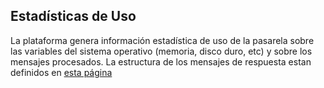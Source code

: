 ## Estadísticas de Uso
La plataforma genera información estadística de uso de la pasarela sobre las variables del sistema operativo (memoria, disco duro, etc) y sobre los mensajes procesados. 
La estructura de los mensajes de respuesta estan definidos en [esta página](https://github.com/nordic-institute/X-Road/blob/6.22.0/doc/OperationalMonitoring/Protocols/pr-opmon_x-road_operational_monitoring_protocol_Y-1096-2.md)
